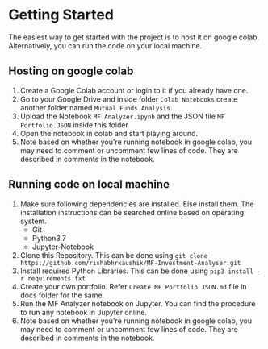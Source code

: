 # Getting Started

The easiest way to get started with the project is to host it on google colab. Alternatively, you can run the code on your local machine.

## Hosting on google colab
1. Create a Google Colab account or login to it if you already have one.
2. Go to your Google Drive and inside folder `Colab Notebooks` create another folder named `Mutual Funds Analysis`.
3. Upload the Notebook `MF Analyzer.ipynb` and the JSON file `MF Portfolio.JSON` inside this folder.
4. Open the notebook in colab and start playing around.
5. Note based on whether you're running notebook in google colab, you may need to comment or uncomment few lines of code. They are described in comments in the notebook.

## Running code on local machine
 1. Make sure following dependencies are installed. Else install them. The installation instructions can be searched online based on operating system.
	 - Git
	 - Python3.7
	 - Jupyter-Notebook
 2. Clone this Repository. This can be done using `git clone https://github.com/rishabhrkaushik/MF-Investment-Analyser.git`
 3. Install required Python Libraries. This can be done using `pip3 install -r requirements.txt`
 4. Create your own portfolio. Refer `Create MF Portfolio JSON.md` file in docs folder for the same.
 5. Run the MF Analyzer notebook on Jupyter. You can find the procedure to run any notebook in Jupyter online.
 6. Note based on whether you're running notebook in google colab, you may need to comment or uncomment few lines of code. They are described in comments in the notebook. 
